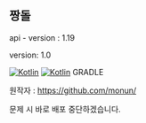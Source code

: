 짱돌
---

api - version : 1.19

version: 1.0

[![Kotlin](https://img.shields.io/badge/java-18.0.1-ED8B00.svg?logo=java)](https://www.azul.com/)
[![Kotlin](https://img.shields.io/badge/kotlin-1.8.0-585DEF.svg?logo=java)]([https://www.azul.com/](http://kotlinlang.org))
GRADLE

원작자 : https://github.com/monun/

문제 시 바로 배포 중단하겠습니다.
